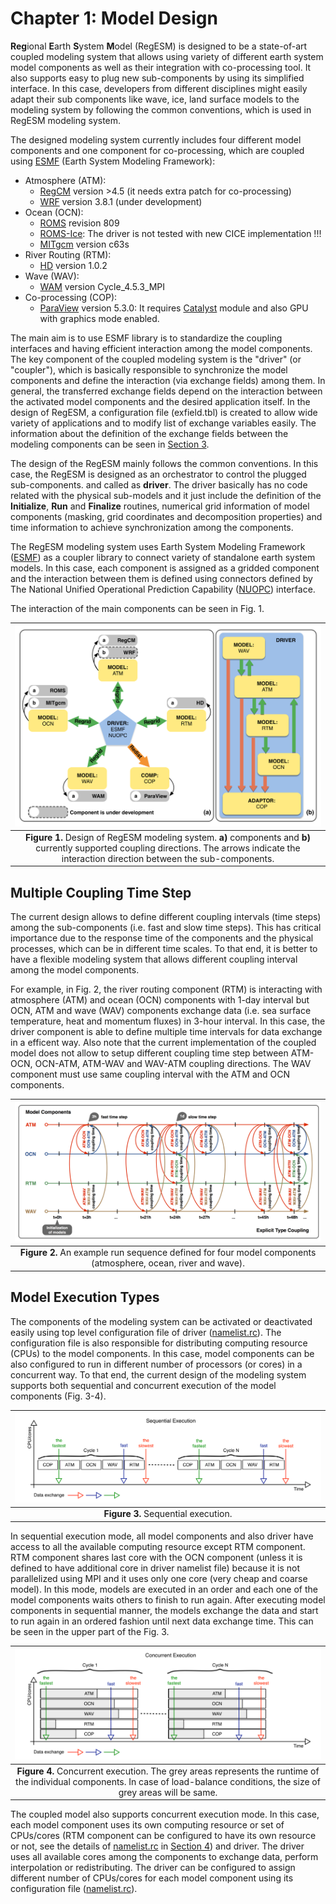 # Chapter 1: Model Design

**Reg**ional **E**arth **S**ystem **M**odel (RegESM) is designed to be a state-of-art coupled modeling system that allows using variety of different earth system model components as well as their integration with co-processing tool. It also supports easy to plug new sub-components by using its simplified interface. In this case, developers from different disciplines might easily adapt their sub components like wave, ice, land surface models to the modeling system by following the common conventions, which is used in RegESM modeling system.

The designed modeling system currently includes four different model components and one component for co-processing, which are coupled using [ESMF](https://www.earthsystemcog.org/projects/esmf/) (Earth System Modeling Framework):

* Atmosphere (ATM):
    * [RegCM](http://gforge.ictp.it/gf/project/regcm/) version >4.5 (it needs extra patch for co-processing)
    * [WRF](http://www2.mmm.ucar.edu/wrf/users/download/get_source.html) version 3.8.1 (under development)
* Ocean (OCN): 
    * [ROMS](http://www.myroms.org) revision 809
    * [ROMS-Ice](https://github.com/kshedstrom/roms): The driver is not tested with new CICE implementation !!!
    * [MITgcm](http://mitgcm.org/download/) version c63s 
* River Routing (RTM): 
    * [HD](http://www.mpimet.mpg.de/en/science/the-land-in-the-earth-system/terrestrial-hydrology/hd-model.html) version 1.0.2
* Wave (WAV):
    * [WAM](http://journals.ametsoc.org/doi/pdf/10.1175/1520-0485(1988)018%3C1775:TWMTGO%3E2.0.CO%3B2) version Cycle\_4.5.3\_MPI
* Co-processing (COP):
    * [ParaView](http://www.paraview.org) version 5.3.0: It requires [Catalyst](http://www.paraview.org/in-situ/) module and also GPU with graphics mode enabled.

The main aim is to use ESMF library is to standardize the coupling interfaces and having efficient interaction among the model components. The key component of the coupled modeling system is the "driver" (or "coupler"), which is basically responsible to synchronize the model components and define the interaction (via exchange fields) among them. In general, the transferred exchange fields depend on the interaction between the activated model components and the desired application itself. In the design of RegESM, a configuration file (exfield.tbl) is created to allow wide variety of applications and to modify list of exchange variables easily. The information about the definition of the exchange fields between the modeling components can be seen in [Section 3](03_Installation.md).

The design of the RegESM mainly follows the common conventions. In this case, the RegESM is designed as an orchestrator to control the plugged sub-components. and called as **driver**. The driver basically has no code related with the physical sub-models and it just include the definition of the **Initialize**, **Run** and **Finalize** routines, numerical grid information of model components (masking, grid coordinates and decomposition properties) and time information to achieve synchronization among the components.

The RegESM modeling system uses Earth System Modeling Framework ([ESMF](https://www.earthsystemcog.org/projects/esmf/)) as a coupler library to connect variety of standalone earth system models. In this case, each component is assigned as a gridded component and the interaction between them is defined using connectors defined by The National Unified Operational Prediction Capability ([NUOPC](https://www.earthsystemcog.org/projects/nuopc/)) interface.

The interaction of the main components can be seen in Fig. 1.

| [![](figures/ch01_fig01.png)]() |
|:---:|
| **Figure 1.** Design of RegESM modeling system. **a)** components and **b)** currently supported coupling directions. The arrows indicate the interaction direction between the sub-components. |

## Multiple Coupling Time Step

The current design allows to define different coupling intervals (time steps) among the sub-components (i.e. fast and slow time steps). This has critical importance due to the response time of the components and the physical processes, which can be in different time scales. To that end, it is better to have a flexible modeling system that allows different coupling interval among the model components. 

For example, in Fig. 2, the river routing component (RTM) is interacting with atmosphere (ATM) and ocean (OCN) components with 1-day interval but OCN, ATM and wave (WAV) components exchange data (i.e. sea surface temperature, heat and momentum fluxes) in 3-hour interval. In this case, the driver component is able to define multiple time intervals for data exchange in a efficent way. Also note that the current implementation of the coupled model does not allow to setup different coupling time step between ATM-OCN, OCN-ATM, ATM-WAV and WAV-ATM coupling directions. The WAV component must use same coupling interval with the ATM and OCN components.

| [![](figures/ch01_fig02.png)]() |
|:---:|
| **Figure 2.** An example run sequence defined for four model components (atmosphere, ocean, river and wave). |

## Model Execution Types
The components of the modeling system can be activated or deactivated easily using top level configuration file of driver ([namelist.rc](../namelist.rc)). The configuration file is also responsible for distributing computing resource (CPUs) to the model components. In this case, model components can be also configured to run in different number of processors (or cores) in a concurrent way. To that end, the current design of the modeling system supports both sequential and concurrent execution of the model components (Fig. 3-4).

| [![](figures/ch01_fig03.png)]() |
|:---:|
| **Figure 3.** Sequential execution. |

In sequential execution mode, all model components and also driver have access to all the available computing resource except RTM component. RTM component shares last core with the OCN component (unless it is defined to have additional core in driver namelist file) because it is not parallelized using MPI and it uses only one core (very cheap and coarse model). In this mode, models are executed in an order and each one of the model components waits others to finish to run again. After executing model components in sequential manner, the models exchange the data and start to run again in an ordered fashion until next data exchange time. This can be seen in the upper part of the Fig. 3.

| [![](figures/ch01_fig04.png)]() |
|:---:|
| **Figure 4.** Concurrent execution. The grey areas represents the runtime of the individual components. In case of load-balance conditions, the size of grey areas will be same. |

The coupled model also supports concurrent execution mode. In this case, each model component uses its own computing resource or set of CPUs/cores (RTM component can be configured to have its own resource or not, see the details of [namelist.rc](../namelist.rc) in [Section 4](04_Usage.md)) and driver. The driver uses all available cores among  the components to exchange data, perform interpolation or redistributing. The driver can be configured to assign different number of CPUs/cores for each model component using its configuration file ([namelist.rc](../namelist.rc)).